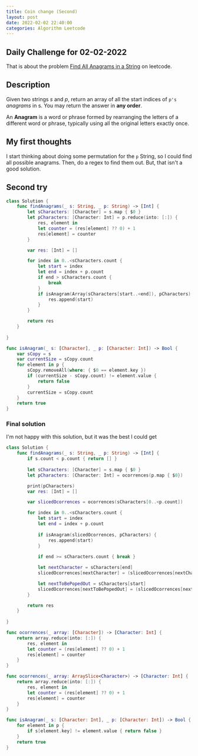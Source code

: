 ```yaml
---
title: Coin change (Second)
layout: post
date: 2022-02-02 22:40:00
categories: Algorithm Leetcode
---
```


## Daily Challenge for 02-02-2022

That is about the problem [Find All Anagrams in a String](https://leetcode.com/problems/find-all-anagrams-in-a-string/) on leetcode. 

## Description 

Given two strings _s_ and _p_, return an array of all the start indices of `p's` _anagrams_ in s. You may return the answer in **any order**.

An **Anagram** is a word or phrase formed by rearranging the letters of a different word or phrase, typically using all the original letters exactly once.

## My first thoughts

I start thinking about doing some permutation for the `p` String, so I could find all possible anagrams. Then, do a regex to find them out. But, that isn't a good solution.

## Second try 

```swift 
class Solution {
    func findAnagrams(_ s: String, _ p: String) -> [Int] {
        let sCharacters: [Character] = s.map { $0 }
        let pCharacters: [Character: Int] = p.reduce(into: [:]) {
            res, element in
            let counter = (res[element] ?? 0) + 1
            res[element] = counter
        }

        var res: [Int] = []

        for index in 0..<sCharacters.count {
            let start = index
            let end = index + p.count
            if end > sCharacters.count {
                break
            }
            if isAnagram(Array(sCharacters[start..<end]), pCharacters) {
                res.append(start)
            }
        }

        return res
    }
    
}

func isAnagram(_ s: [Character], _ p: [Character: Int]) -> Bool {
    var sCopy = s
    var currentSize = sCopy.count
    for element in p {
        sCopy.removeAll(where: { $0 == element.key })
        if (currentSize - sCopy.count) != element.value {
            return false
        }
        currentSize = sCopy.count
    }
    return true
}
```

### Final solution

I'm not happy with this solution, but it was the best I could get 

```swift
class Solution {
    func findAnagrams(_ s: String, _ p: String) -> [Int] {
        if s.count < p.count { return [] }
        
        let sCharacters: [Character] = s.map { $0 }
        let pCharacters: [Character: Int] = ocorrences(p.map { $0})

        print(pCharacters)
        var res: [Int] = []

        var slicedOcorrences = ocorrences(sCharacters[0..<p.count])

        for index in 0..<sCharacters.count {
            let start = index
            let end = index + p.count
            
            if isAnagram(slicedOcorrences, pCharacters) {
                res.append(start)
            }
            
            if end >= sCharacters.count { break }

            let nextCharacter = sCharacters[end]
            slicedOcorrences[nextCharacter] = (slicedOcorrences[nextCharacter] ?? 0) + 1

            let nextToBePopedOut = sCharacters[start]
            slicedOcorrences[nextToBePopedOut] = (slicedOcorrences[nextToBePopedOut] ?? 1) - 1
        }

        return res
    }
    
}

func ocorrences(_ array: [Character]) -> [Character: Int] {
    return array.reduce(into: [:]) {
        res, element in
        let counter = (res[element] ?? 0) + 1
        res[element] = counter
    }
}

func ocorrences(_ array: ArraySlice<Character>) -> [Character: Int] {
    return array.reduce(into: [:]) {
        res, element in
        let counter = (res[element] ?? 0) + 1
        res[element] = counter
    }
}

func isAnagram(_ s: [Character: Int], _ p: [Character: Int]) -> Bool {
    for element in p {
        if s[element.key] != element.value { return false }
    }
    return true
}
```
